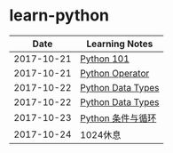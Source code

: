 # learn-python

Date | Learning Notes | 
---------|----------|
 2017-10-21 | [Python 101](./01-python-101.md) |
 2017-10-21 | [Python Operator](./02-python-operator.md) |
 2017-10-22 | [Python Data Types](./03-python-data-types.md) |
 2017-10-22 | [Python Data Types](./03-python-data-types.md) |
 2017-10-23 | [Python 条件与循环](./04-python-logic-control.md) |
 2017-10-24 | 1024休息 |